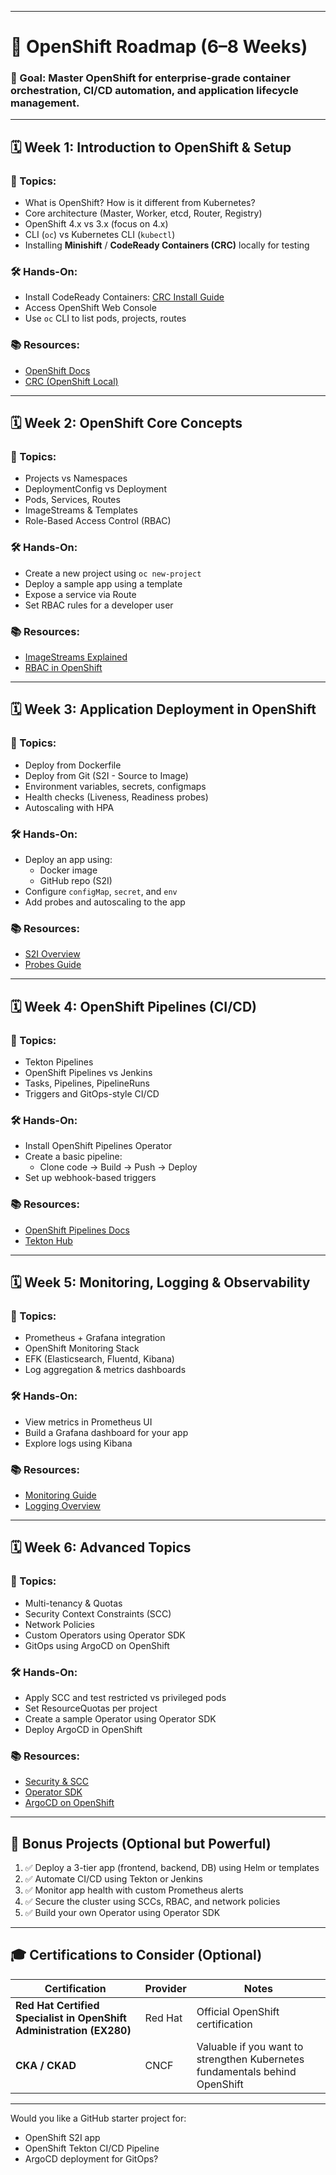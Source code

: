
---

# 🚀 **OpenShift Roadmap (6–8 Weeks)**

### 🎯 Goal: Master OpenShift for enterprise-grade container orchestration, CI/CD automation, and application lifecycle management.

---

## 🗓️ **Week 1: Introduction to OpenShift & Setup**

### 🔹 Topics:
- What is OpenShift? How is it different from Kubernetes?
- Core architecture (Master, Worker, etcd, Router, Registry)
- OpenShift 4.x vs 3.x (focus on 4.x)
- CLI (`oc`) vs Kubernetes CLI (`kubectl`)
- Installing **Minishift** / **CodeReady Containers (CRC)** locally for testing

### 🛠️ Hands-On:
- Install CodeReady Containers: [CRC Install Guide](https://developers.redhat.com/products/openshift-local/overview)
- Access OpenShift Web Console
- Use `oc` CLI to list pods, projects, routes

### 📚 Resources:
- [OpenShift Docs](https://docs.openshift.com/)
- [CRC (OpenShift Local)](https://developers.redhat.com/products/openshift-local)

---

## 🗓️ **Week 2: OpenShift Core Concepts**

### 🔹 Topics:
- Projects vs Namespaces
- DeploymentConfig vs Deployment
- Pods, Services, Routes
- ImageStreams & Templates
- Role-Based Access Control (RBAC)

### 🛠️ Hands-On:
- Create a new project using `oc new-project`
- Deploy a sample app using a template
- Expose a service via Route
- Set RBAC rules for a developer user

### 📚 Resources:
- [ImageStreams Explained](https://docs.openshift.com/container-platform/latest/openshift_images/image-streams-manage.html)
- [RBAC in OpenShift](https://docs.openshift.com/container-platform/latest/authentication/using-rbac.html)

---

## 🗓️ **Week 3: Application Deployment in OpenShift**

### 🔹 Topics:
- Deploy from Dockerfile
- Deploy from Git (S2I - Source to Image)
- Environment variables, secrets, configmaps
- Health checks (Liveness, Readiness probes)
- Autoscaling with HPA

### 🛠️ Hands-On:
- Deploy an app using:
  - Docker image
  - GitHub repo (S2I)
- Configure `configMap`, `secret`, and `env`
- Add probes and autoscaling to the app

### 📚 Resources:
- [S2I Overview](https://docs.openshift.com/container-platform/latest/openshift_images/using-s2i.html)
- [Probes Guide](https://docs.openshift.com/container-platform/latest/nodes/pods/nodes-pods-configuring.html)

---

## 🗓️ **Week 4: OpenShift Pipelines (CI/CD)**

### 🔹 Topics:
- Tekton Pipelines
- OpenShift Pipelines vs Jenkins
- Tasks, Pipelines, PipelineRuns
- Triggers and GitOps-style CI/CD

### 🛠️ Hands-On:
- Install OpenShift Pipelines Operator
- Create a basic pipeline:
  - Clone code → Build → Push → Deploy
- Set up webhook-based triggers

### 📚 Resources:
- [OpenShift Pipelines Docs](https://docs.openshift.com/container-platform/latest/cicd/pipelines/understanding-openshift-pipelines.html)
- [Tekton Hub](https://hub.tekton.dev/)

---

## 🗓️ **Week 5: Monitoring, Logging & Observability**

### 🔹 Topics:
- Prometheus + Grafana integration
- OpenShift Monitoring Stack
- EFK (Elasticsearch, Fluentd, Kibana)
- Log aggregation & metrics dashboards

### 🛠️ Hands-On:
- View metrics in Prometheus UI
- Build a Grafana dashboard for your app
- Explore logs using Kibana

### 📚 Resources:
- [Monitoring Guide](https://docs.openshift.com/container-platform/latest/monitoring/)
- [Logging Overview](https://docs.openshift.com/container-platform/latest/logging/cluster-logging.html)

---

## 🗓️ **Week 6: Advanced Topics**

### 🔹 Topics:
- Multi-tenancy & Quotas
- Security Context Constraints (SCC)
- Network Policies
- Custom Operators using Operator SDK
- GitOps using ArgoCD on OpenShift

### 🛠️ Hands-On:
- Apply SCC and test restricted vs privileged pods
- Set ResourceQuotas per project
- Create a sample Operator using Operator SDK
- Deploy ArgoCD in OpenShift

### 📚 Resources:
- [Security & SCC](https://docs.openshift.com/container-platform/latest/authentication/managing-security-context-constraints.html)
- [Operator SDK](https://sdk.operatorframework.io/)
- [ArgoCD on OpenShift](https://argoproj.github.io/argo-cd/operator-manual/installation/)

---

## 🏁 **Bonus Projects (Optional but Powerful)**

1. ✅ Deploy a 3-tier app (frontend, backend, DB) using Helm or templates  
2. ✅ Automate CI/CD using Tekton or Jenkins  
3. ✅ Monitor app health with custom Prometheus alerts  
4. ✅ Secure the cluster using SCCs, RBAC, and network policies  
5. ✅ Build your own Operator using Operator SDK

---

## 🎓 **Certifications to Consider (Optional)**

| Certification | Provider | Notes |
|---------------|----------|-------|
| **Red Hat Certified Specialist in OpenShift Administration (EX280)** | Red Hat | Official OpenShift certification |
| **CKA / CKAD** | CNCF | Valuable if you want to strengthen Kubernetes fundamentals behind OpenShift |

---

Would you like a GitHub starter project for:
- OpenShift S2I app
- OpenShift Tekton CI/CD Pipeline
- ArgoCD deployment for GitOps?

